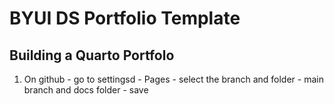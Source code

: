 # BYUI DS Portfolio Template
## Building a Quarto Portfolo


1. On github - go to settingsd  - Pages - select the branch and folder - main branch and docs folder - save